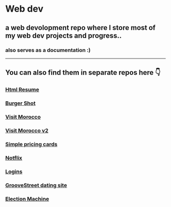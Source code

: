 # Web dev
## a web devolopment repo where I store most of my web dev projects and progress.. 
### also serves as a documentation :)
---
## You can also find them in separate repos here 👇
### [Html Resume](https://github.com/Regularname11/html_resume)
### [Burger Shot](https://github.com/Regularname11/Burger_Shot)
### [Visit Morocco](https://github.com/Regularname11/Visit_morocco)
### [Visit Morocco v2](https://github.com/Regularname11/visit_moroco_v2)
### [Simple pricing cards](https://github.com/Regularname11/simple_princing_cards)
### [Notflix](https://github.com/Regularname11/Notfilx)
### [Logins](https://github.com/Regularname11/logins)
### [GrooveStreet dating site](https://github.com/Regularname11/GrooveStreet_datingSite)
### [Election Machine](https://github.com/Regularname11/Eelection_machine-project)

